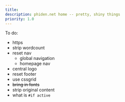 ```yaml
---
title:
description: phiden.net home -- pretty, shiny things
priority: 1.0
---
```


To do:

- https
- strip wordcount
- reset nav
  - global navigation
  - homepage nav
- central logo
- reset footer
- use cssgrid
- ~~bring in fonts~~
- strip original content
- what is `#if active`
